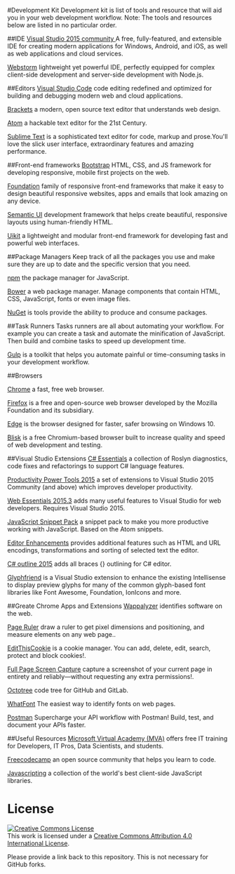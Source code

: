 #Development Kit 
Development kit is list of tools and resource that will aid you in your web development workflow.
Note: The tools and resources below are listed in no particular order.  

 
##IDE
 [Visual Studio 2015 community ](https://www.visualstudio.com/products/visual-studio-community-vs)  A free, fully-featured, and extensible IDE for creating modern applications for Windows, Android, and iOS, 
as well as web applications and cloud services.

 [Webstorm](https://www.jetbrains.com/webstorm/)  lightweight yet powerful IDE, perfectly equipped for complex client-side development and server-side development with Node.js.

##Editors
[Visual Studio Code](https://www.visualstudio.com/products/code-vs)  code editing redefined and optimized for building and debugging modern web and cloud applications.

[Brackets](http://brackets.io/) a modern, open source text editor that understands web design.

[Atom](https://atom.io/) a hackable text editor for the 21st Century.

[Sublime Text](https://www.sublimetext.com/) is a sophisticated text editor for code, markup and prose.You'll love the slick user interface, extraordinary features and amazing performance.

##Front-end frameworks
[Bootstrap](http://getbootstrap.com/)  HTML, CSS, and JS framework for developing responsive, mobile first projects on the web.

[Foundation](http://foundation.zurb.com/) family of responsive front-end frameworks that make it easy to design beautiful responsive websites, apps and emails that look amazing on any device.

[Semantic UI](http://semantic-ui.com/) development framework that helps create beautiful, responsive layouts using human-friendly HTML.

[Uikit](http://getuikit.com/) a lightweight and modular front-end framework for developing fast and powerful web interfaces.

##Package Managers
Keep track of all the packages you use and make sure they are up to date and the specific version that you need.

[npm](https://www.npmjs.com/) the package manager for JavaScript.

[Bower](http://bower.io/) a web package manager. Manage components that contain HTML, CSS, JavaScript, fonts or even image files.

[NuGet](https://docs.nuget.org/) is tools provide the ability to produce and consume packages.

##Task Runners
Tasks runners are all about automating your workflow. For example you can create a task and automate the minification of JavaScript. Then build and combine tasks to speed up development time.

[Gulp](http://gulpjs.com/) is a toolkit that helps you automate painful or time-consuming tasks in your development workflow.

##Browsers

[Chrome](https://www.google.com/chrome/) a fast, free web browser.

[Firefox](https://www.mozilla.org/en-US/firefox/new/) is a free and open-source web browser developed by the Mozilla Foundation and its subsidiary.

[Edge](https://www.microsoft.com/en-us/windows/microsoft-edge) is the browser designed for faster, safer browsing on Windows 10.

[Blisk](https://blisk.io/) is a free Chromium-based browser built to increase quality and speed of web development and testing.

##Visual Studio Extensions
[C# Essentials](https://visualstudiogallery.msdn.microsoft.com/a4445ad0-f97c-41f9-a148-eae225dcc8a5) a collection of Roslyn diagnostics, code fixes and refactorings to support C# language features.

[Productivity Power Tools 2015](https://visualstudiogallery.msdn.microsoft.com/34ebc6a2-2777-421d-8914-e29c1dfa7f5d) a set of extensions to Visual Studio 2015 Community (and above) which improves developer productivity.

[Web Essentials 2015.3](https://visualstudiogallery.msdn.microsoft.com/ee6e6d8c-c837-41fb-886a-6b50ae2d06a2) adds many useful features to Visual Studio for web developers. Requires Visual Studio 2015.

[JavaScript Snippet Pack](https://visualstudiogallery.msdn.microsoft.com/423eb4a3-215f-4a8f-9287-1512618ffda3) a snippet pack to make you more productive working with JavaScript. Based on the Atom snippets.

[Editor Enhancements](https://visualstudiogallery.msdn.microsoft.com/4f64e542-3772-4136-8f87-0113441c7aa1) provides additional features such as HTML and URL encodings, transformations and sorting of selected text the editor.

[C# outline 2015](https://visualstudiogallery.msdn.microsoft.com/9390e08c-d0aa-42f1-b3d2-5134aabf3b9a) adds all braces {} outlining for C# editor.

[Glyphfriend](https://visualstudiogallery.msdn.microsoft.com/5fd24afb-b3b2-4cec-9b03-1cfcec6123aa?SRC=Home) is a Visual Studio extension to enhance the existing Intellisense to display preview glyphs for many of the common glyph-based font libraries like Font Awesome, Foundation, IonIcons and more.

##Greate Chrome Apps and Extensions
[Wappalyzer](https://chrome.google.com/webstore/detail/wappalyzer/gppongmhjkpfnbhagpmjfkannfbllamg) identifies software on the web.

[Page Ruler](https://chrome.google.com/webstore/detail/page-ruler/jlpkojjdgbllmedoapgfodplfhcbnbpn?hl=en) draw a ruler to get pixel dimensions and positioning, and measure elements on any web page..

[EditThisCookie](https://chrome.google.com/webstore/detail/editthiscookie/fngmhnnpilhplaeedifhccceomclgfbg?hl=en) is a cookie manager. You can add, delete, edit, search, protect and block cookies!.

[Full Page Screen Capture]() capture a screenshot of your current page in entirety and reliably—without requesting any extra permissions!.

[Octotree](https://chrome.google.com/webstore/detail/octotree/bkhaagjahfmjljalopjnoealnfndnagc) code tree for GitHub and GitLab.

[WhatFont](https://chrome.google.com/webstore/detail/whatfont/jabopobgcpjmedljpbcaablpmlmfcogm) The easiest way to identify fonts on web pages.

[Postman](https://chrome.google.com/webstore/detail/postman/fhbjgbiflinjbdggehcddcbncdddomop) Supercharge your API workflow with Postman! Build, test, and document your APIs faster.


##Useful Resources
[Microsoft Virtual Academy (MVA)](https://mva.microsoft.com/)  offers free IT training for Developers, IT Pros, Data Scientists, and students.

[Freecodecamp](https://www.freecodecamp.com/) an open source community that helps you learn to code.

[Javascripting](https://www.javascripting.com/) a collection of the world's best client-side JavaScript libraries.


# License

<a rel="license" href="http://creativecommons.org/licenses/by/4.0/"><img alt="Creative Commons License" style="border-width:0" src="https://i.creativecommons.org/l/by/4.0/88x31.png" /></a><br />This work is licensed under a <a rel="license" href="http://creativecommons.org/licenses/by/4.0/">Creative Commons Attribution 4.0 International License</a>.

Please provide a link back to this repository. This is not necessary for GitHub forks.